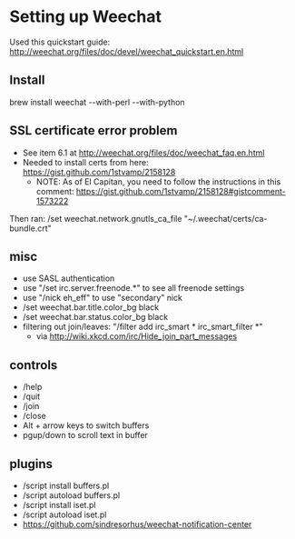 # Setting up Weechat

Used this quickstart guide: http://weechat.org/files/doc/devel/weechat_quickstart.en.html


## Install

brew install weechat --with-perl --with-python


## SSL certificate error problem

* See item 6.1 at http://weechat.org/files/doc/weechat_faq.en.html
* Needed to install certs from here: https://gist.github.com/1stvamp/2158128
    * NOTE: As of El Capitan, you need to follow the instructions in this comment:
      https://gist.github.com/1stvamp/2158128#gistcomment-1573222

Then ran:
/set weechat.network.gnutls_ca_file "~/.weechat/certs/ca-bundle.crt"



## misc
* use SASL authentication
* use "/set irc.server.freenode.*" to see all freenode settings
* use "/nick eh_eff" to use "secondary" nick
* /set weechat.bar.title.color_bg black
* /set weechat.bar.status.color_bg black
* filtering out join/leaves: "/filter add irc_smart * irc_smart_filter *"
    * via http://wiki.xkcd.com/irc/Hide_join_part_messages


## controls
* /help
* /quit
* /join <channel>
* /close
* Alt + arrow keys to switch buffers
* pgup/down to scroll text in buffer


## plugins
* /script install buffers.pl
* /script autoload buffers.pl
* /script install iset.pl
* /script autoload iset.pl
* https://github.com/sindresorhus/weechat-notification-center
